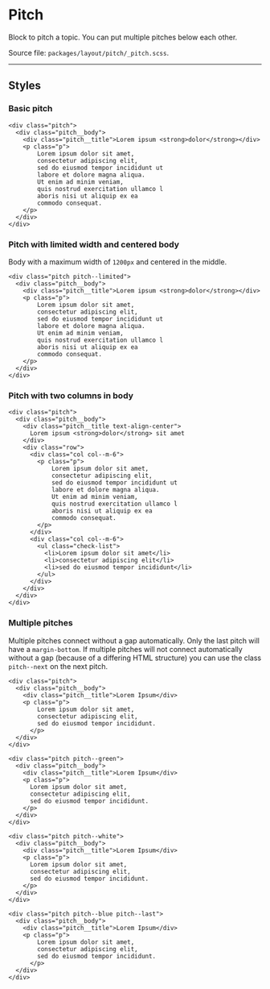 # Pitch
Block to pitch a topic. You can put multiple pitches below each other.

Source file: `packages/layout/pitch/_pitch.scss`.

---

## Styles

### Basic pitch
```html*example
<div class="pitch">
  <div class="pitch__body">
    <div class="pitch__title">Lorem ipsum <strong>dolor</strong></div>
    <p class="p">
        Lorem ipsum dolor sit amet, 
        consectetur adipiscing elit, 
        sed do eiusmod tempor incididunt ut 
        labore et dolore magna aliqua. 
        Ut enim ad minim veniam, 
        quis nostrud exercitation ullamco l
        aboris nisi ut aliquip ex ea 
        commodo consequat.
    </p>
  </div>
</div>
```

### Pitch with limited width and centered body
Body with a maximum width of `1200px` and centered in the middle.
```html*example
<div class="pitch pitch--limited">
  <div class="pitch__body">
    <div class="pitch__title">Lorem ipsum <strong>dolor</strong></div>
    <p class="p">
        Lorem ipsum dolor sit amet, 
        consectetur adipiscing elit, 
        sed do eiusmod tempor incididunt ut 
        labore et dolore magna aliqua. 
        Ut enim ad minim veniam, 
        quis nostrud exercitation ullamco l
        aboris nisi ut aliquip ex ea 
        commodo consequat.
    </p>
  </div>
</div>
```

### Pitch with two columns in body
```html*example
<div class="pitch">
  <div class="pitch__body">
    <div class="pitch__title text-align-center">
      Lorem ipsum <strong>dolor</strong> sit amet
    </div>
    <div class="row">
      <div class="col col--m-6">
        <p class="p">
            Lorem ipsum dolor sit amet, 
            consectetur adipiscing elit, 
            sed do eiusmod tempor incididunt ut 
            labore et dolore magna aliqua. 
            Ut enim ad minim veniam, 
            quis nostrud exercitation ullamco l
            aboris nisi ut aliquip ex ea 
            commodo consequat.
        </p>
      </div>
      <div class="col col--m-6">
        <ul class="check-list">
          <li>Lorem ipsum dolor sit amet</li>
          <li>consectetur adipiscing elit</li>
          <li>sed do eiusmod tempor incididunt</li>
        </ul>
      </div>  
    </div>
  </div>
</div>
```

### Multiple pitches
Multiple pitches connect without a gap automatically. Only the last pitch will have a `margin-bottom`. If multiple pitches will not connect automatically without a gap (because of a differing HTML structure) you can use the class `pitch--next` on the next pitch.
```html*example
<div class="pitch">
  <div class="pitch__body">
    <div class="pitch__title">Lorem Ipsum</div>
    <p class="p">
        Lorem ipsum dolor sit amet, 
        consectetur adipiscing elit, 
        sed do eiusmod tempor incididunt.
      </p>
  </div>
</div>

<div class="pitch pitch--green">
  <div class="pitch__body">
    <div class="pitch__title">Lorem Ipsum</div>
    <p class="p">
      Lorem ipsum dolor sit amet, 
      consectetur adipiscing elit, 
      sed do eiusmod tempor incididunt.
    </p>
  </div>
</div>

<div class="pitch pitch--white">
  <div class="pitch__body">
    <div class="pitch__title">Lorem Ipsum</div>
    <p class="p">
      Lorem ipsum dolor sit amet, 
      consectetur adipiscing elit, 
      sed do eiusmod tempor incididunt.
    </p>
  </div>
</div>

<div class="pitch pitch--blue pitch--last">
  <div class="pitch__body">
    <div class="pitch__title">Lorem Ipsum</div>
    <p class="p">
        Lorem ipsum dolor sit amet, 
        consectetur adipiscing elit, 
        sed do eiusmod tempor incididunt.
      </p>
  </div>
</div>
```
